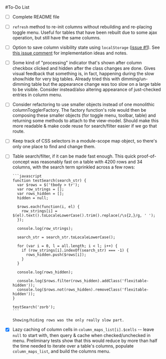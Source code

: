 #To-Do List

* [ ] Complete README file
* [ ] `refresh` method to re-init columns without rebuilding and re-placing
      toggle menu. Useful for tables that have been rebuilt due to some ajax
      operation, but still have the same columns.
* [ ] Option to save column visibility state using `localStorage` 
      ([issue #1](https://github.com/adammessinger/Flexitable/issues/1)). See
      [this issue comment](https://github.com/adammessinger/Flexitable/issues/1#issuecomment-187020897)
      for implementation ideas and notes.
* [ ] Some kind of "processing" indicator that's shown after column checkbox
      clicked and hidden after the class changes are done. Gives visual feedback
      that something is, in fact, happening during the slow show/hide for very
      big tables. Already tried this with dimming/un-dimming table but the
      appearance change was too slow on a large table to be visible. Consider 
      instead/also altering appearance of just-checked entries in column menu.
* [ ] Consider refactoring to use smaller objects instead of one monolithic 
      columnTogglerFactory. The factory function's role would then be composing
      these smaller objects (for toggle menu, toolbar, table) and returning some
      methods to attach to the view-model. Should make this more readable & make
      code reuse for search/filter easier if we go that route.
* [ ] Keep track of CSS selectors in a module-scope map object, so there's only
      one place to find and change them.
* [ ] Table search/filter, if it can be made fast enough. This quick proof-of-concept 
      was reasonably fast on a table with 4200 rows and 34 columns, with the search
      term sprinkled across a few rows:

      ```javascript
      function testSearch(search_str) {
        var $rows = $('tbody > tr');
        var row_strings = [];
        var rows_hidden = [];
        hidden = null;
      
        $rows.each(function(i, el) {
          row_strings[i] = $(el).text().toLocaleLowerCase().trim().replace(/\s{2,}/g, ' ');
        });
      
        console.log(row_strings);
      
        search_str = search_str.toLocaleLowerCase();
      
        for (var i = 0, l = all.length; i < l; i++) {
          if (row_strings[i].indexOf(search_str) === -1) {
            rows_hidden.push($rows[i]);
          }
        }
      
        console.log(rows_hidden);
        
        console.log($rows.filter(rows_hidden).addClass('flexitable-hidden'));
        console.log($rows.not(rows_hidden).removeClass('flexitable-hidden'));
      }
      
      testSearch('zorb');
      ```

      Showing/hiding rows was the only really slow part.
* [x] Lazy caching of column cells in `column_maps_list[i].$cells` -- 
      leave `null` to start with, then query & cache when checked/unchecked in
      menu. Preliminary tests show that this would reduce by more than half the
      time needed to iterate over a table's columns, populate `column_maps_list`,
      and build the columns menu.
